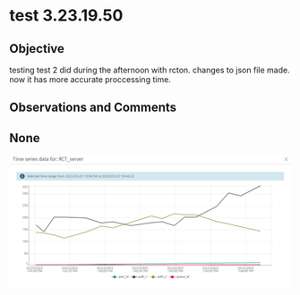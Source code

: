 # test 3.23.19.50
## Objective

testing test 2 did during the afternoon with rcton. changes to json file made. now it has more accurate proccessing time.

## Observations and Comments
## None

![RCT image](2023-03-23-21-04-10.png)